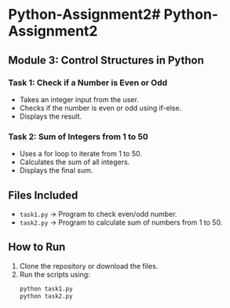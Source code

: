 # Python-Assignment2# Python-Assignment2

## Module 3: Control Structures in Python

### Task 1: Check if a Number is Even or Odd
- Takes an integer input from the user.
- Checks if the number is even or odd using if-else.
- Displays the result.

### Task 2: Sum of Integers from 1 to 50
- Uses a for loop to iterate from 1 to 50.
- Calculates the sum of all integers.
- Displays the final sum.

## Files Included
- `task1.py` → Program to check even/odd number.
- `task2.py` → Program to calculate sum of numbers from 1 to 50.

## How to Run
1. Clone the repository or download the files.
2. Run the scripts using:
   ```bash
   python task1.py
   python task2.py

